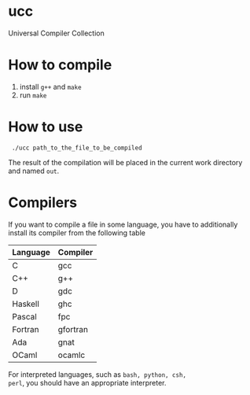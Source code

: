 # ucc
Universal Compiler Collection

# How to compile
1) install <code>g++</code> and <code>make</code>
2) run <code>make</code>

# How to use
<code> ./ucc path_to_the_file_to_be_compiled </code>

The result of the compilation will be placed in the current work directory and named <code>out</code>.

# Compilers
If you want to compile a file in some language, you have to additionally install its compiler from the following table

| Language | Compiler |
| -------- | -------- |
| C        | gcc      |
| C++      | g++      |
| D        | gdc      |
| Haskell  | ghc      |
| Pascal   | fpc      |
| Fortran  | gfortran |
| Ada      | gnat     |
| OCaml    | ocamlc   |

For interpreted languages, such as <code>bash, python, csh, perl</code>, you should have an appropriate interpreter.

